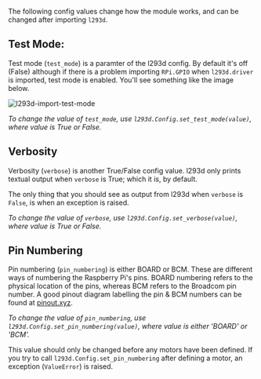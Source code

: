 The following config values change how the module works, and can be changed after importing `l293d`.

## Test Mode:

Test mode (`test_mode`) is a paramter of the l293d config. By default it's off (False) although if there is a problem importing `RPi.GPIO` when `l293d.driver` is imported, test mode is enabled. You'll see something like the image below.

![l293d-import-test-mode](http://i.imgur.com/6aZnUiv.png?1)

_To change the value of `test_mode`, use `l293d.Config.set_test_mode(value)`, where value is True or False._

## Verbosity

Verbosity (`verbose`) is another True/False config value. l293d only prints textual output when `verbose` is True; which it is, by default.

The only thing that you should see as output from l293d when `verbose` is `False`, is when an exception is raised.

_To change the value of `verbose`, use `l293d.Config.set_verbose(value)`, where value is True or False._


## Pin Numbering

Pin numbering (`pin_numbering`) is either BOARD or BCM. These are different ways of numbering the Raspberry Pi's pins. BOARD numbering refers to the physical location of the pins, whereas BCM refers to the Broadcom pin number. A good pinout diagram labelling the pin & BCM numbers can be found at [pinout.xyz](https://pinout.xyz/).

_To change the value of `pin_numbering`, use `l293d.Config.set_pin_numbering(value)`, where value is either 'BOARD' or 'BCM'._

This value should only be changed before any motors have been defined. If you try to call `l293d.Config.set_pin_numbering` after defining a motor, an exception (`ValueError`) is raised.
